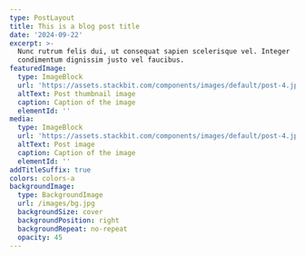 ```yaml
---
type: PostLayout
title: This is a blog post title
date: '2024-09-22'
excerpt: >-
  Nunc rutrum felis dui, ut consequat sapien scelerisque vel. Integer
  condimentum dignissim justo vel faucibus.
featuredImage:
  type: ImageBlock
  url: 'https://assets.stackbit.com/components/images/default/post-4.jpeg'
  altText: Post thumbnail image
  caption: Caption of the image
  elementId: ''
media:
  type: ImageBlock
  url: 'https://assets.stackbit.com/components/images/default/post-4.jpeg'
  altText: Post image
  caption: Caption of the image
  elementId: ''
addTitleSuffix: true
colors: colors-a
backgroundImage:
  type: BackgroundImage
  url: /images/bg.jpg
  backgroundSize: cover
  backgroundPosition: right
  backgroundRepeat: no-repeat
  opacity: 45
---
```

